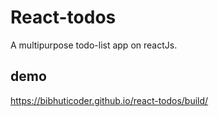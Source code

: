 # React-todos

A multipurpose todo-list app on reactJs.


##  demo

https://bibhuticoder.github.io/react-todos/build/
